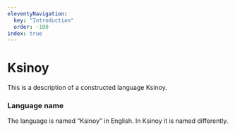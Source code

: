 ```yaml
---
eleventyNavigation:
  key: "Introduction"
  order: -100
index: true
---
```


# Ksinoy

This is a description of a constructed language Ksinoy.

### Language name

The language is named “Ksinoy” in English.  In Ksinoy it is named differently.
